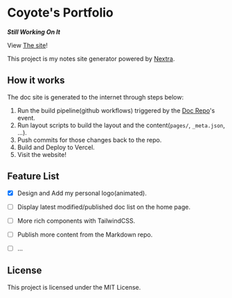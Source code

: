 # Coyote's Portfolio

***Still Working On It***

View [The site](https://portfolio.coyotedemon.xyz/)!

<!-- *Notice there is typo on the name of the site `portolio` XD...* -->

This project is my notes site generator powered by [Nextra](https://nextra.site).

## How it works

The doc site is generated to the internet through steps below:

1. Run the build pipeline(github workflows) triggered by the [Doc Repo](https://github.com/CoyoteWaltz/MarkdownNotes)'s event.
2. Run layout scripts to build the layout and the content(`pages/`, `_meta.json`, ...).
3. Push commits for those changes back to the repo.
4. Build and Deploy to Vercel.
5. Visit the website!

## Feature List

- [x] Design and Add my personal logo(animated).
- [ ] Display latest modified/published doc list on the home page.
- [ ] More rich components with TailwindCSS.
- [ ] Publish more content from the Markdown repo.
- [ ] ...



## License

This project is licensed under the MIT License.
